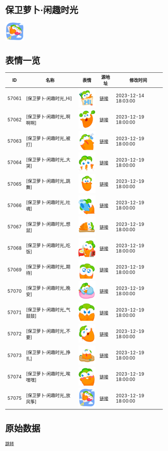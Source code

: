 # 保卫萝卜·闲趣时光

<img src="./cover.png" height="60" alt="cover" />

# 表情一览

|ID|名称|表情|源地址|修改时间|
|----|----|----|----|----|
|57061|[保卫萝卜·闲趣时光_Hi]|<img src="./pic/057061_%5B保卫萝卜·闲趣时光_Hi%5D.png" height="60" alt="Hi"/>|[链接](https://i0.hdslb.com/bfs/garb/6f1cdb33b8b382cf53ee89bdb4e40ae40e47c58c.png)|2023-12-14 18:03:00|
|57062|[保卫萝卜·闲趣时光_啊啊啊]|<img src="./pic/057062_%5B保卫萝卜·闲趣时光_啊啊啊%5D.png" height="60" alt="啊啊啊"/>|[链接](https://i0.hdslb.com/bfs/garb/72e914f507a3afe81680ffd79c55c67c2407c471.png)|2023-12-19 18:00:00|
|57063|[保卫萝卜·闲趣时光_被打]|<img src="./pic/057063_%5B保卫萝卜·闲趣时光_被打%5D.png" height="60" alt="被打"/>|[链接](https://i0.hdslb.com/bfs/garb/5a645dbee248f09f65babc3efb7fdce2d06761d6.png)|2023-12-19 18:00:00|
|57064|[保卫萝卜·闲趣时光_大哭]|<img src="./pic/057064_%5B保卫萝卜·闲趣时光_大哭%5D.png" height="60" alt="大哭"/>|[链接](https://i0.hdslb.com/bfs/garb/69bd858bf74d856e0c2d887e68e09cb4b9f334ad.png)|2023-12-19 18:00:00|
|57065|[保卫萝卜·闲趣时光_跳舞]|<img src="./pic/057065_%5B保卫萝卜·闲趣时光_跳舞%5D.png" height="60" alt="跳舞"/>|[链接](https://i0.hdslb.com/bfs/garb/5c5344ca45da139076b3fd4806da60ff6c150f72.png)|2023-12-19 18:00:00|
|57066|[保卫萝卜·闲趣时光_吐魂]|<img src="./pic/057066_%5B保卫萝卜·闲趣时光_吐魂%5D.png" height="60" alt="吐魂"/>|[链接](https://i0.hdslb.com/bfs/garb/0be8750c97e43d2cda0a82ed6d4ebb60291710f4.png)|2023-12-19 18:00:00|
|57067|[保卫萝卜·闲趣时光_想鼠]|<img src="./pic/057067_%5B保卫萝卜·闲趣时光_想鼠%5D.png" height="60" alt="想鼠"/>|[链接](https://i0.hdslb.com/bfs/garb/dfc33b94efdd3a811daea93f1e3946c50c5a95c5.png)|2023-12-19 18:00:00|
|57068|[保卫萝卜·闲趣时光_吃饭]|<img src="./pic/057068_%5B保卫萝卜·闲趣时光_吃饭%5D.png" height="60" alt="吃饭"/>|[链接](https://i0.hdslb.com/bfs/garb/e3544218064e69e545b21d152a0df5861b48b8c2.png)|2023-12-19 18:00:00|
|57069|[保卫萝卜·闲趣时光_期待]|<img src="./pic/057069_%5B保卫萝卜·闲趣时光_期待%5D.png" height="60" alt="期待"/>|[链接](https://i0.hdslb.com/bfs/garb/3343a1d3419096e4dcbfb2e9b0e724f87f8322c1.png)|2023-12-19 18:00:00|
|57070|[保卫萝卜·闲趣时光_晚安]|<img src="./pic/057070_%5B保卫萝卜·闲趣时光_晚安%5D.png" height="60" alt="晚安"/>|[链接](https://i0.hdslb.com/bfs/garb/6ec1be4f46098daeb2e2978a25ae3f56c2818a0d.png)|2023-12-19 18:00:00|
|57071|[保卫萝卜·闲趣时光_气鼓鼓]|<img src="./pic/057071_%5B保卫萝卜·闲趣时光_气鼓鼓%5D.png" height="60" alt="气鼓鼓"/>|[链接](https://i0.hdslb.com/bfs/garb/49273a35cdb1bd7432533794c4ef7cf40bc9fe85.png)|2023-12-19 18:00:00|
|57072|[保卫萝卜·闲趣时光_不要]|<img src="./pic/057072_%5B保卫萝卜·闲趣时光_不要%5D.png" height="60" alt="不要"/>|[链接](https://i0.hdslb.com/bfs/garb/3496019abe38ef89e1bbe6146c126be256cc84bd.png)|2023-12-19 18:00:00|
|57073|[保卫萝卜·闲趣时光_挣扎]|<img src="./pic/057073_%5B保卫萝卜·闲趣时光_挣扎%5D.png" height="60" alt="挣扎"/>|[链接](https://i0.hdslb.com/bfs/garb/6c0afb73712e0b53c0f5a30c9941e78a18b6d3f5.png)|2023-12-19 18:00:00|
|57074|[保卫萝卜·闲趣时光_唉嘿嘿]|<img src="./pic/057074_%5B保卫萝卜·闲趣时光_唉嘿嘿%5D.png" height="60" alt="唉嘿嘿"/>|[链接](https://i0.hdslb.com/bfs/garb/d62914766a11cedc59ecc59ed37ec130d50ddcda.png)|2023-12-19 18:00:00|
|57075|[保卫萝卜·闲趣时光_放风筝]|<img src="./pic/057075_%5B保卫萝卜·闲趣时光_放风筝%5D.png" height="60" alt="放风筝"/>|[链接](https://i0.hdslb.com/bfs/garb/c83890b68d5f690164aefc778f524aa8384beca6.png)|2023-12-19 18:00:00|

# 原始数据

[跳转](./raw.json)

